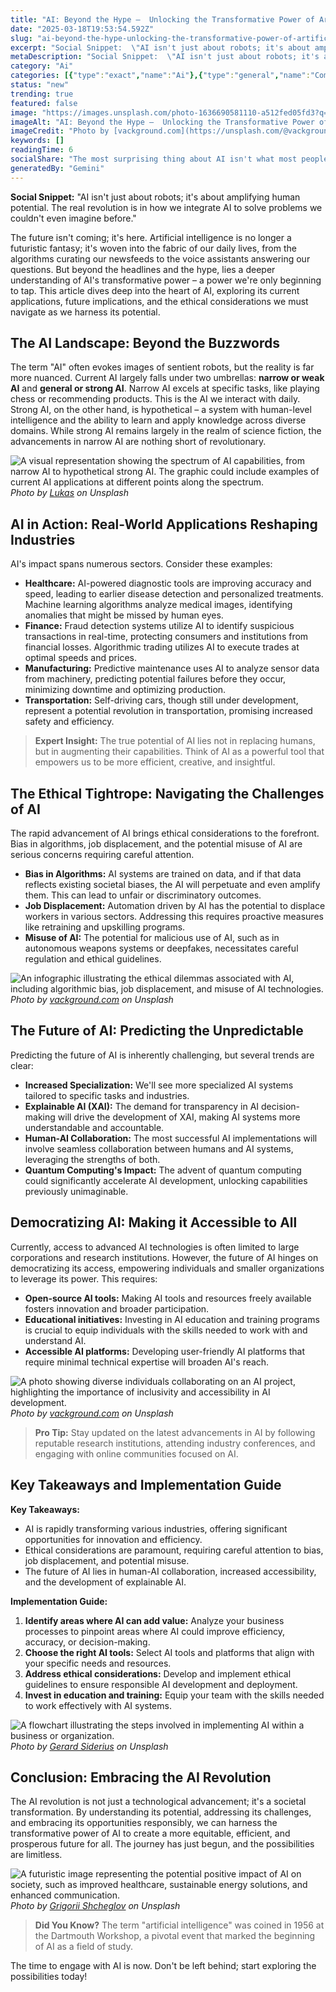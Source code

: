 ```yaml
---
title: "AI: Beyond the Hype –  Unlocking the Transformative Power of Artificial Intelligence Today"
date: "2025-03-18T19:53:54.592Z"
slug: "ai-beyond-the-hype-unlocking-the-transformative-power-of-artificial-intelligence-today"
excerpt: "Social Snippet:  \"AI isn't just about robots; it's about amplifying human potential.  The real revolution is in how we integrate AI to solve problems we couldn't even imagine before.\""
metaDescription: "Social Snippet:  \"AI isn't just about robots; it's about amplifying human potential.  The real revolution is in how we integrate AI to solve problems we co..."
category: "Ai"
categories: [{"type":"exact","name":"Ai"},{"type":"general","name":"Computer Science"},{"type":"medium","name":"Machine Learning"},{"type":"specific","name":"Deep Learning"},{"type":"niche","name":"Transformer Networks"}]
status: "new"
trending: true
featured: false
image: "https://images.unsplash.com/photo-1636690581110-a512fed05fd3?q=85&w=1200&fit=max&fm=webp&auto=compress"
imageAlt: "AI: Beyond the Hype –  Unlocking the Transformative Power of Artificial Intelligence Today"
imageCredit: "Photo by [vackground.com](https://unsplash.com/@vackground) on Unsplash"
keywords: []
readingTime: 6
socialShare: "The most surprising thing about AI isn't what most people think. Find out what experts really say about this game-changing topic."
generatedBy: "Gemini"
---
```




**Social Snippet:**  "AI isn't just about robots; it's about amplifying human potential.  The real revolution is in how we integrate AI to solve problems we couldn't even imagine before."

The future isn't coming; it's here.  Artificial intelligence is no longer a futuristic fantasy; it's woven into the fabric of our daily lives, from the algorithms curating our newsfeeds to the voice assistants answering our questions. But beyond the headlines and the hype, lies a deeper understanding of AI's transformative power – a power we're only beginning to tap. This article dives deep into the heart of AI, exploring its current applications, future implications, and the ethical considerations we must navigate as we harness its potential.

## The AI Landscape: Beyond the Buzzwords

The term "AI" often evokes images of sentient robots, but the reality is far more nuanced.  Current AI largely falls under two umbrellas: **narrow or weak AI** and **general or strong AI**. Narrow AI excels at specific tasks, like playing chess or recommending products.  This is the AI we interact with daily.  Strong AI, on the other hand, is hypothetical – a system with human-level intelligence and the ability to learn and apply knowledge across diverse domains.  While strong AI remains largely in the realm of science fiction, the advancements in narrow AI are nothing short of revolutionary.

![A visual representation showing the spectrum of AI capabilities, from narrow AI to hypothetical strong AI.  The graphic could include examples of current AI applications at different points along the spectrum.](https://images.unsplash.com/photo-1525338078858-d762b5e32f2c?q=85&w=1200&fit=max&fm=webp&auto=compress)
*Photo by [Lukas](https://unsplash.com/@hauntedeyes) on Unsplash*

## AI in Action: Real-World Applications Reshaping Industries

AI's impact spans numerous sectors. Consider these examples:

* **Healthcare:** AI-powered diagnostic tools are improving accuracy and speed, leading to earlier disease detection and personalized treatments.  Machine learning algorithms analyze medical images, identifying anomalies that might be missed by human eyes.
* **Finance:** Fraud detection systems utilize AI to identify suspicious transactions in real-time, protecting consumers and institutions from financial losses.  Algorithmic trading utilizes AI to execute trades at optimal speeds and prices.
* **Manufacturing:** Predictive maintenance uses AI to analyze sensor data from machinery, predicting potential failures before they occur, minimizing downtime and optimizing production.
* **Transportation:** Self-driving cars, though still under development, represent a potential revolution in transportation, promising increased safety and efficiency.

> **Expert Insight:** The true potential of AI lies not in replacing humans, but in augmenting their capabilities.  Think of AI as a powerful tool that empowers us to be more efficient, creative, and insightful.

## The Ethical Tightrope: Navigating the Challenges of AI

The rapid advancement of AI brings ethical considerations to the forefront.  Bias in algorithms, job displacement, and the potential misuse of AI are serious concerns requiring careful attention.

* **Bias in Algorithms:** AI systems are trained on data, and if that data reflects existing societal biases, the AI will perpetuate and even amplify them.  This can lead to unfair or discriminatory outcomes.
* **Job Displacement:** Automation driven by AI has the potential to displace workers in various sectors.  Addressing this requires proactive measures like retraining and upskilling programs.
* **Misuse of AI:**  The potential for malicious use of AI, such as in autonomous weapons systems or deepfakes, necessitates careful regulation and ethical guidelines.

![An infographic illustrating the ethical dilemmas associated with AI, including algorithmic bias, job displacement, and misuse of AI technologies.](https://images.unsplash.com/photo-1636690598773-c50645a47aeb?q=85&w=1200&fit=max&fm=webp&auto=compress)
*Photo by [vackground.com](https://unsplash.com/@vackground) on Unsplash*

## The Future of AI:  Predicting the Unpredictable

Predicting the future of AI is inherently challenging, but several trends are clear:

* **Increased Specialization:** We'll see more specialized AI systems tailored to specific tasks and industries.
* **Explainable AI (XAI):**  The demand for transparency in AI decision-making will drive the development of XAI, making AI systems more understandable and accountable.
* **Human-AI Collaboration:** The most successful AI implementations will involve seamless collaboration between humans and AI systems, leveraging the strengths of both.
* **Quantum Computing's Impact:** The advent of quantum computing could significantly accelerate AI development, unlocking capabilities previously unimaginable.

## Democratizing AI: Making it Accessible to All

Currently, access to advanced AI technologies is often limited to large corporations and research institutions.  However, the future of AI hinges on democratizing its access, empowering individuals and smaller organizations to leverage its power. This requires:

* **Open-source AI tools:**  Making AI tools and resources freely available fosters innovation and broader participation.
* **Educational initiatives:**  Investing in AI education and training programs is crucial to equip individuals with the skills needed to work with and understand AI.
* **Accessible AI platforms:**  Developing user-friendly AI platforms that require minimal technical expertise will broaden AI's reach.

![A photo showing diverse individuals collaborating on an AI project, highlighting the importance of inclusivity and accessibility in AI development.](https://images.unsplash.com/photo-1636690581110-a512fed05fd3?q=85&w=1200&fit=max&fm=webp&auto=compress)
*Photo by [vackground.com](https://unsplash.com/@vackground) on Unsplash*

> **Pro Tip:** Stay updated on the latest advancements in AI by following reputable research institutions, attending industry conferences, and engaging with online communities focused on AI.

## Key Takeaways and Implementation Guide

**Key Takeaways:**

* AI is rapidly transforming various industries, offering significant opportunities for innovation and efficiency.
* Ethical considerations are paramount, requiring careful attention to bias, job displacement, and potential misuse.
* The future of AI lies in human-AI collaboration, increased accessibility, and the development of explainable AI.

**Implementation Guide:**

1. **Identify areas where AI can add value:**  Analyze your business processes to pinpoint areas where AI could improve efficiency, accuracy, or decision-making.
2. **Choose the right AI tools:**  Select AI tools and platforms that align with your specific needs and resources.
3. **Address ethical considerations:**  Develop and implement ethical guidelines to ensure responsible AI development and deployment.
4. **Invest in education and training:**  Equip your team with the skills needed to work effectively with AI systems.

![A flowchart illustrating the steps involved in implementing AI within a business or organization.](https://images.unsplash.com/photo-1677756119517-756a188d2d94?q=85&w=1200&fit=max&fm=webp&auto=compress)
*Photo by [Gerard Siderius](https://unsplash.com/@siderius_creativ) on Unsplash*

## Conclusion: Embracing the AI Revolution

The AI revolution is not just a technological advancement; it's a societal transformation.  By understanding its potential, addressing its challenges, and embracing its opportunities responsibly, we can harness the transformative power of AI to create a more equitable, efficient, and prosperous future for all.  The journey has just begun, and the possibilities are limitless.

![A futuristic image representing the potential positive impact of AI on society, such as improved healthcare, sustainable energy solutions, and enhanced communication.](https://images.unsplash.com/photo-1676411237170-ddca6e4c158a?q=85&w=1200&fit=max&fm=webp&auto=compress)
*Photo by [Grigorii Shcheglov](https://unsplash.com/@scheglovgr) on Unsplash*

> **Did You Know?** The term "artificial intelligence" was coined in 1956 at the Dartmouth Workshop, a pivotal event that marked the beginning of AI as a field of study.

The time to engage with AI is now. Don't be left behind; start exploring the possibilities today!


<div class="reading-progress-container">
  <div id="reading-progress" class="reading-progress"></div>
</div>
